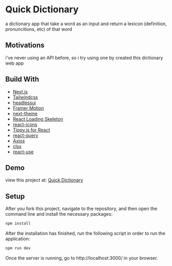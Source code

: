 # Quick Dictionary

a dictionary app that take a word as an input and return a lexicon (definition, pronuncitions, etc) of that word

## Motivations

i've never using an API before, so i try using one by created this dictionary web app

## Build With

-   [Next.js](https://nextjs.org/)
-   [Tailwindcss](https://tailwindcss.com/)
-   [headlessui](https://headlessui.com/)
-   [Framer Motion](https://www.framer.com/)
-   [next-theme](https://github.com/pacocoursey/next-themes)
-   [React Loading Skeleton](https://github.com/dvtng/react-loading-skeleton)
-   [react-icons](https://react-icons.github.io/react-icons/)
-   [Tippy.js for React](https://github.com/atomiks/tippyjs-react)
-   [react-query](https://tanstack.com/query/v4/?from=reactQueryV3&original=https://react-query-v3.tanstack.com/)
-   [Axios](https://github.com/axios/axios)
-   [clsx](https://github.com/lukeed/clsx)
-   [react-use](https://github.com/streamich/react-use)

## Demo

view this project at: [Quick Dictionary](https://quick-dictionary.vercel.app/)

## Setup

After you fork this project, navigate to the repository, and then open the command line and install the necessary packages:

```sh
npm install
```

After the installation has finished, run the following script in order to run the application:

```sh
npm run dev
```

Once the server is running, go to http://localhost:3000/ in your browser.
